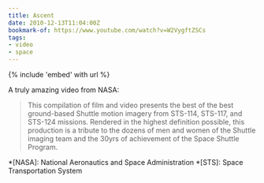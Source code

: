 ```yaml
---
title: Ascent
date: 2010-12-13T11:04:00Z
bookmark-of: https://www.youtube.com/watch?v=W2VygftZSCs
tags:
- video
- space
---
```

{% include 'embed' with url %}

A truly amazing video from NASA:

> This compilation of film and video presents the best of the best ground-based Shuttle motion imagery from STS-114, STS-117, and STS-124 missions. Rendered in the highest definition possible, this production is a tribute to the dozens of men and women of the Shuttle imaging team and the 30yrs of achievement of the Space Shuttle Program.

*[NASA]: National Aeronautics and Space Administration
*[STS]: Space Transportation System
